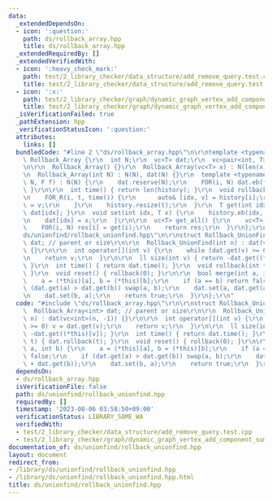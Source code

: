 ```yaml
---
data:
  _extendedDependsOn:
  - icon: ':question:'
    path: ds/rollback_array.hpp
    title: ds/rollback_array.hpp
  _extendedRequiredBy: []
  _extendedVerifiedWith:
  - icon: ':heavy_check_mark:'
    path: test/2_library_checker/data_structure/add_remove_query.test.cpp
    title: test/2_library_checker/data_structure/add_remove_query.test.cpp
  - icon: ':x:'
    path: test/2_library_checker/graph/dynamic_graph_vertex_add_component_sum.test.cpp
    title: test/2_library_checker/graph/dynamic_graph_vertex_add_component_sum.test.cpp
  _isVerificationFailed: true
  _pathExtension: hpp
  _verificationStatusIcon: ':question:'
  attributes:
    links: []
  bundledCode: "#line 2 \"ds/rollback_array.hpp\"\n\r\ntemplate <typename T>\r\nstruct\
    \ Rollback_Array {\r\n  int N;\r\n  vc<T> dat;\r\n  vc<pair<int, T>> history;\r\
    \n\r\n  Rollback_Array() {}\r\n  Rollback_Array(vc<T> x) : N(len(x)), dat(x) {}\r\
    \n  Rollback_Array(int N) : N(N), dat(N) {}\r\n  template <typename F>\r\n  Rollback_Array(int\
    \ N, F f) : N(N) {\r\n    dat.reserve(N);\r\n    FOR(i, N) dat.eb(f(i));\r\n \
    \ }\r\n\r\n  int time() { return len(history); }\r\n  void rollback(int t) {\r\
    \n    FOR_R(i, t, time()) {\r\n      auto& [idx, v] = history[i];\r\n      dat[idx]\
    \ = v;\r\n    }\r\n    history.resize(t);\r\n  }\r\n  T get(int idx) { return\
    \ dat[idx]; }\r\n  void set(int idx, T x) {\r\n    history.eb(idx, dat[idx]);\r\
    \n    dat[idx] = x;\r\n  }\r\n\r\n  vc<T> get_all() {\r\n    vc<T> res(N);\r\n\
    \    FOR(i, N) res[i] = get(i);\r\n    return res;\r\n  }\r\n};\r\n#line 2 \"\
    ds/unionfind/rollback_unionfind.hpp\"\n\r\nstruct Rollback_UnionFind {\r\n  Rollback_Array<int>\
    \ dat; // parent or size\r\n\r\n  Rollback_UnionFind(int n) : dat(vc<int>(n, -1))\
    \ {}\r\n\r\n  int operator[](int v) {\r\n    while (dat.get(v) >= 0) v = dat.get(v);\r\
    \n    return v;\r\n  }\r\n\r\n  ll size(int v) { return -dat.get((*this)[v]);\
    \ }\r\n  int time() { return dat.time(); }\r\n  void rollback(int t) { dat.rollback(t);\
    \ }\r\n  void reset() { rollback(0); }\r\n\r\n  bool merge(int a, int b) {\r\n\
    \    a = (*this)[a], b = (*this)[b];\r\n    if (a == b) return false;\r\n    if\
    \ (dat.get(a) > dat.get(b)) swap(a, b);\r\n    dat.set(a, dat.get(a) + dat.get(b));\r\
    \n    dat.set(b, a);\r\n    return true;\r\n  }\r\n};\r\n"
  code: "#include \"ds/rollback_array.hpp\"\r\n\r\nstruct Rollback_UnionFind {\r\n\
    \  Rollback_Array<int> dat; // parent or size\r\n\r\n  Rollback_UnionFind(int\
    \ n) : dat(vc<int>(n, -1)) {}\r\n\r\n  int operator[](int v) {\r\n    while (dat.get(v)\
    \ >= 0) v = dat.get(v);\r\n    return v;\r\n  }\r\n\r\n  ll size(int v) { return\
    \ -dat.get((*this)[v]); }\r\n  int time() { return dat.time(); }\r\n  void rollback(int\
    \ t) { dat.rollback(t); }\r\n  void reset() { rollback(0); }\r\n\r\n  bool merge(int\
    \ a, int b) {\r\n    a = (*this)[a], b = (*this)[b];\r\n    if (a == b) return\
    \ false;\r\n    if (dat.get(a) > dat.get(b)) swap(a, b);\r\n    dat.set(a, dat.get(a)\
    \ + dat.get(b));\r\n    dat.set(b, a);\r\n    return true;\r\n  }\r\n};\r\n"
  dependsOn:
  - ds/rollback_array.hpp
  isVerificationFile: false
  path: ds/unionfind/rollback_unionfind.hpp
  requiredBy: []
  timestamp: '2023-08-06 03:58:50+09:00'
  verificationStatus: LIBRARY_SOME_WA
  verifiedWith:
  - test/2_library_checker/data_structure/add_remove_query.test.cpp
  - test/2_library_checker/graph/dynamic_graph_vertex_add_component_sum.test.cpp
documentation_of: ds/unionfind/rollback_unionfind.hpp
layout: document
redirect_from:
- /library/ds/unionfind/rollback_unionfind.hpp
- /library/ds/unionfind/rollback_unionfind.hpp.html
title: ds/unionfind/rollback_unionfind.hpp
---
```

